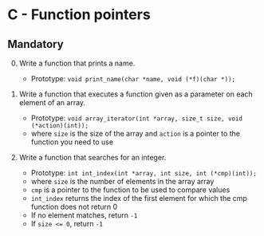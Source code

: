 # C - Function pointers

## Mandatory

0. Write a function that prints a name.

	- Prototype: `void print_name(char *name, void (*f)(char *));`

1. Write a function that executes a function given as a parameter on each element of an array.
	
	- Prototype: `void array_iterator(int *array, size_t size, void (*action)(int));`
	- where `size` is the size of the array and `action` is a pointer to the function you need to use

2. Write a function that searches for an integer.

	- Prototype: `int int_index(int *array, int size, int (*cmp)(int));`
	- where `size` is the number of elements in the array array
	- `cmp` is a pointer to the function to be used to compare values
	- `int_index` returns the index of the first element for which the cmp function does not return 0
	- If no element matches, return `-1`
	- If `size <= 0`, return `-1`
